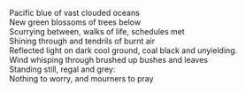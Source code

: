 Pacific blue of vast clouded oceans  
New green blossoms of trees below  
Scurrying between, walks of life, schedules met  
Shining through and tendrils of burnt air  
Reflected light on dark cool ground, coal black and unyielding.  
Wind whisping through brushed up bushes and leaves  
Standing still, regal and grey:  
Nothing to worry, and mourners to pray  

